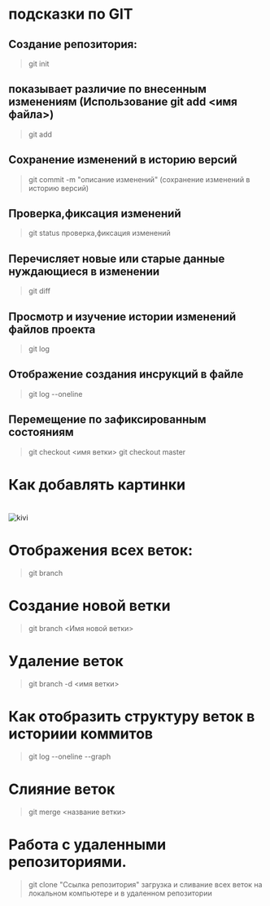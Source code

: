 # подсказки по GIT

## Создание репозитория:

>git init


## показывает различие по внесенным изменениям (Использование git add <имя файла>)

>git add 

## Сохранение изменений в историю версий

>git commit -m "описание изменений" (сохранение изменений в историю версий)

## Проверка,фиксация изменений

>git status проверка,фиксация изменений

## Перечисляет новые или старые данные нуждающиеся в изменении

>git diff

## Просмотр и изучение истории изменений файлов проекта

>git log 

## Отображение создания инсрукций в файле

>git log --oneline

## Перемещение по зафиксированным состояниям

>git checkout <имя ветки>
>git checkout master

# Как добавлять картинки
# 

![kivi](kivi.jpg)

# Отображения всех веток: 

>git branch

# Создание новой ветки 

>git branch <Имя новой ветки>

# Удаление веток
>git branch -d <имя ветки>

# Как отобразить структуру веток в историии коммитов
>git log --oneline --graph

# Cлияние веток
>git merge <название ветки>

# Работа с удаленными репозиториями.

>git clone "Ссылка репозитория" загрузка и сливание всех веток на локальном компьютере и в удаленном репозитории